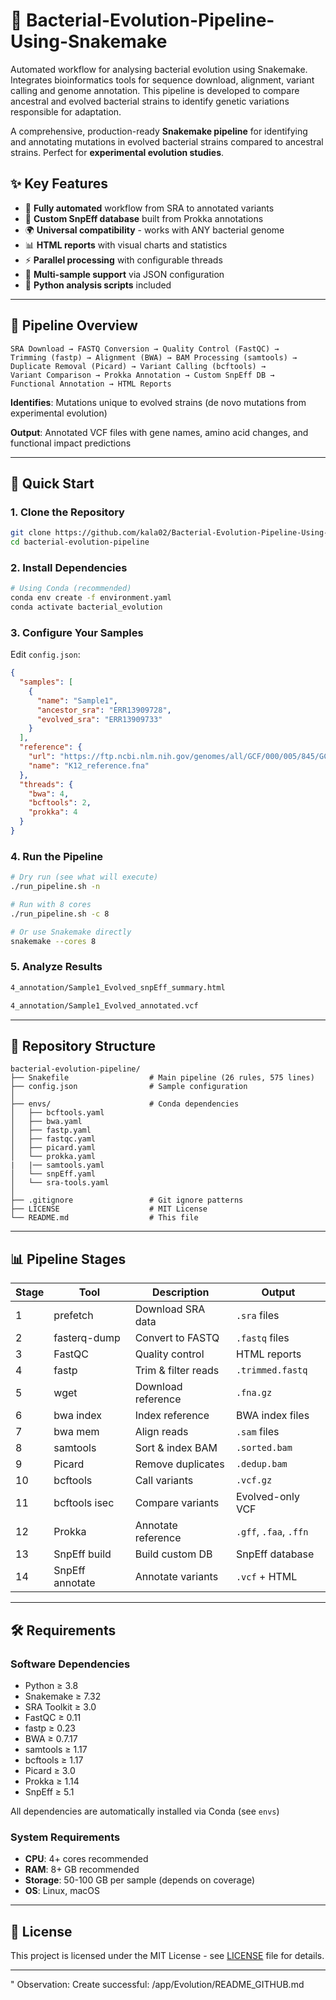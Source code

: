 # 🧬 Bacterial-Evolution-Pipeline-Using-Snakemake
Automated workflow for analysing bacterial evolution using Snakemake. Integrates bioinformatics tools for sequence download, alignment, variant calling and genome annotation. This pipeline is developed to compare ancestral and evolved bacterial strains to identify genetic variations responsible for adaptation.


A comprehensive, production-ready **Snakemake pipeline** for identifying and annotating mutations in evolved bacterial strains compared to ancestral strains. Perfect for **experimental evolution studies**.

## ✨ Key Features

- 🔄 **Fully automated** workflow from SRA to annotated variants
- 🧬 **Custom SnpEff database** built from Prokka annotations
- 🌍 **Universal compatibility** - works with ANY bacterial genome
- 📊 **HTML reports** with visual charts and statistics
- ⚡ **Parallel processing** with configurable threads
- 🎯 **Multi-sample support** via JSON configuration
- 🐍 **Python analysis scripts** included

---

## 🔬 Pipeline Overview

```
SRA Download → FASTQ Conversion → Quality Control (FastQC) →
Trimming (fastp) → Alignment (BWA) → BAM Processing (samtools) →
Duplicate Removal (Picard) → Variant Calling (bcftools) →
Variant Comparison → Prokka Annotation → Custom SnpEff DB → 
Functional Annotation → HTML Reports
```

**Identifies**: Mutations unique to evolved strains (de novo mutations from experimental evolution)

**Output**: Annotated VCF files with gene names, amino acid changes, and functional impact predictions

---

## 🚀 Quick Start

### 1. Clone the Repository
```bash
git clone https://github.com/kala02/Bacterial-Evolution-Pipeline-Using-Snakemake.git
cd bacterial-evolution-pipeline
```

### 2. Install Dependencies
```bash
# Using Conda (recommended)
conda env create -f environment.yaml
conda activate bacterial_evolution
```

### 3. Configure Your Samples
Edit `config.json`:
```json
{
  "samples": [
    {
      "name": "Sample1",
      "ancestor_sra": "ERR13909728",
      "evolved_sra": "ERR13909733"
    }
  ],
  "reference": {
    "url": "https://ftp.ncbi.nlm.nih.gov/genomes/all/GCF/000/005/845/GCF_000005845.2_ASM584v2/GCF_000005845.2_ASM584v2_genomic.fna.gz",
    "name": "K12_reference.fna"
  },
  "threads": {
    "bwa": 4,
    "bcftools": 2,
    "prokka": 4
  }
}
```

### 4. Run the Pipeline
```bash
# Dry run (see what will execute)
./run_pipeline.sh -n

# Run with 8 cores
./run_pipeline.sh -c 8

# Or use Snakemake directly
snakemake --cores 8
```

### 5. Analyze Results
```bash
4_annotation/Sample1_Evolved_snpEff_summary.html

4_annotation/Sample1_Evolved_annotated.vcf
```

---

## 📁 Repository Structure

```
bacterial-evolution-pipeline/
├── Snakefile                  # Main pipeline (26 rules, 575 lines)
├── config.json                # Sample configuration         
│
├── envs/                      # Conda dependencies
│   ├── bcftools.yaml          
│   ├── bwa.yaml            
│   ├── fastp.yaml   
│   ├── fastqc.yaml       
│   ├── picard.yaml   
│   └── prokka.yaml
|   |── samtools.yaml    
│   └── snpEff.yaml
│   └── sra-tools.yaml           
│
├── .gitignore                 # Git ignore patterns
├── LICENSE                    # MIT License
└── README.md                  # This file
```

---

## 📊 Pipeline Stages

| Stage | Tool | Description | Output |
|-------|------|-------------|--------|
| 1 | prefetch | Download SRA data | `.sra` files |
| 2 | fasterq-dump | Convert to FASTQ | `.fastq` files |
| 3 | FastQC | Quality control | HTML reports |
| 4 | fastp | Trim & filter reads | `.trimmed.fastq` |
| 5 | wget | Download reference | `.fna.gz` |
| 6 | bwa index | Index reference | BWA index files |
| 7 | bwa mem | Align reads | `.sam` files |
| 8 | samtools | Sort & index BAM | `.sorted.bam` |
| 9 | Picard | Remove duplicates | `.dedup.bam` |
| 10 | bcftools | Call variants | `.vcf.gz` |
| 11 | bcftools isec | Compare variants | Evolved-only VCF |
| 12 | Prokka | Annotate reference | `.gff`, `.faa`, `.ffn` |
| 13 | SnpEff build | Build custom DB | SnpEff database |
| 14 | SnpEff annotate | Annotate variants | `.vcf` + HTML |

---

## 🛠️ Requirements

### Software Dependencies
- Python ≥ 3.8
- Snakemake ≥ 7.32
- SRA Toolkit ≥ 3.0
- FastQC ≥ 0.11
- fastp ≥ 0.23
- BWA ≥ 0.7.17
- samtools ≥ 1.17
- bcftools ≥ 1.17
- Picard ≥ 3.0
- Prokka ≥ 1.14
- SnpEff ≥ 5.1

All dependencies are automatically installed via Conda (see `envs`)

### System Requirements
- **CPU**: 4+ cores recommended
- **RAM**: 8+ GB recommended
- **Storage**: 50-100 GB per sample (depends on coverage)
- **OS**: Linux, macOS

---

## 📄 License

This project is licensed under the MIT License - see [LICENSE](LICENSE) file for details.

---


"
Observation: Create successful: /app/Evolution/README_GITHUB.md
